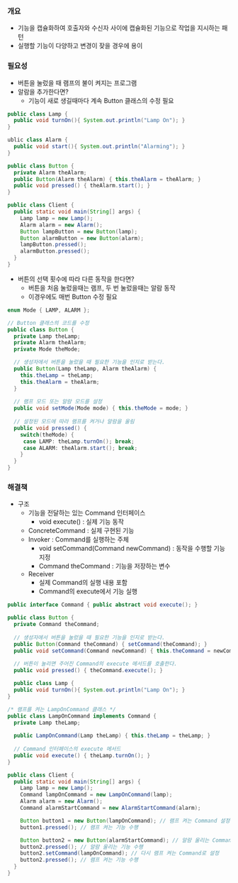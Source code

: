 ### 개요
- 기능을 캡슐화하여 호출자와 수신자 사이에 캡슐화된 기능으로 작업을 지시하는 패턴
- 실행할 기능이 다양하고 변경이 잦을 경우에 용이


### 필요성
- 버튼을 눌렀을 때 램프의 불이 켜지는 프로그램
- 알람을 추가한다면?
  - 기능이 새로 생길때마다 계속 Button 클래스의 수정 필요
```java
public class Lamp {
  public void turnOn(){ System.out.println("Lamp On"); }
}

ublic class Alarm {
  public void start(){ System.out.println("Alarming"); }
}

public class Button {
  private Alarm theAlarm;
  public Button(Alarm theAlarm) { this.theAlarm = theAlarm; }
  public void pressed() { theAlarm.start(); }
}

public class Client {
  public static void main(String[] args) {
    Lamp lamp = new Lamp();
    Alarm alarm = new Alarm();
    Button lampButton = new Button(lamp);
    Button alarmButton = new Button(alarm);
    lampButton.pressed();
    alarmButton.pressed();
  }
}
```

- 버튼의 선택 횟수에 따라 다른 동작을 한다면?
  - 버튼을 처음 눌렀을때는 램프, 두 번 눌렀을때는 알람 동작
  - 이경우에도 매번 Button 수정 필요
```java
enum Mode { LAMP, ALARM };

// Button 클래스의 코드를 수정
public class Button {
  private Lamp theLamp;
  private Alarm theAlarm;
  private Mode theMode;

  // 생성자에서 버튼을 눌렀을 때 필요한 기능을 인지로 받는다.
  public Button(Lamp theLamp, Alarm theAlarm) {
    this.theLamp = theLamp;
    this.theAlarm = theAlarm;
  }
  
  // 램프 모드 또는 알람 모드를 설정
  public void setMode(Mode mode) { this.theMode = mode; }
  
  // 설정된 모드에 따라 램프를 켜거나 알람을 울림
  public void pressed() {
    switch(theMode) {
     case LAMP: theLamp.turnOn(); break;
     case ALARM: theAlarm.start(); break;
    }
  }
}
```

### 해결책
- 구조
  - 기능을 전달하는 있는 Command 인터페이스
    - void execute() : 실제 기능 동작
  - ConcreteCommand : 실제 구현된 기능
  - Invoker : Command를 실행하는 주체
    - void setCommand(Command newCommand) : 동작을 수행할 기능 지정
    - Command theCommand : 기능을 저장하는 변수
  - Receiver
    - 실제 Command의 실행 내용 포함
    - Command의 execute에서 기능 실행
    
```java
public interface Command { public abstract void execute(); }

public class Button {
  private Command theCommand;
  
  // 생성자에서 버튼을 눌렀을 때 필요한 기능을 인지로 받는다.
  public Button(Command theCommand) { setCommand(theCommand); }
  public void setCommand(Command newCommand) { this.theCommand = newCommand; }
  
  // 버튼이 눌리면 주어진 Command의 execute 메서드를 호출한다.
  public void pressed() { theCommand.execute(); }

  public class Lamp {
  public void turnOn(){ System.out.println("Lamp On"); }
}

/* 램프를 켜는 LampOnCommand 클래스 */
public class LampOnCommand implements Command {
  private Lamp theLamp;
  
  public LampOnCommand(Lamp theLamp) { this.theLamp = theLamp; }
  
  // Command 인터페이스의 execute 메서드
  public void execute() { theLamp.turnOn(); }
}

public class Client {
  public static void main(String[] args) {
    Lamp lamp = new Lamp();
    Command lampOnCommand = new LampOnCommand(lamp);
    Alarm alarm = new Alarm();
    Command alarmStartCommand = new AlarmStartCommand(alarm);

    Button button1 = new Button(lampOnCommand); // 램프 켜는 Command 설정
    button1.pressed(); // 램프 켜는 기능 수행

    Button button2 = new Button(alarmStartCommand); // 알람 울리는 Command 설정
    button2.pressed(); // 알람 울리는 기능 수행
    button2.setCommand(lampOnCommand); // 다시 램프 켜는 Command로 설정
    button2.pressed(); // 램프 켜는 기능 수행
  }
}
```
